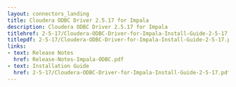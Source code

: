```yaml
---
layout: connectors_landing
title: Cloudera ODBC Driver 2.5.17 for Impala
description: Cloudera ODBC Driver 2.5.17 for Impala
titlehref: 2-5-17/Cloudera-ODBC-Driver-for-Impala-Install-Guide-2-5-17.pdf
titlepdf: 2-5-17/Cloudera-ODBC-Driver-for-Impala-Install-Guide-2-5-17.pdf
links:
- text: Release Notes
  href: Release-Notes-Impala-ODBC.pdf
- text: Installation Guide
  href: 2-5-17/Cloudera-ODBC-Driver-for-Impala-Install-Guide-2-5-17.pdf
---
```

